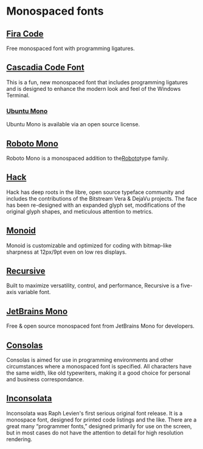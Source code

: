 # Monospaced fonts

## [Fira Code](https://github.com/tonsky/FiraCode)

Free monospaced font with programming ligatures.

## [Cascadia Code Font](https://github.com/microsoft/cascadia-code)

This is a fun, new monospaced font that includes programming ligatures and is designed to enhance the modern look and feel of the Windows Terminal.

### [Ubuntu Mono](https://fonts.google.com/specimen/Ubuntu+Mono)

Ubuntu Mono is available via an open source license.

## [Roboto Mono](https://fonts.google.com/specimen/Roboto+Mono)

Roboto Mono is a monospaced addition to the[Roboto](https://github.com/googlefonts/roboto)type family.

## [Hack](https://sourcefoundry.org/hack/)

Hack has deep roots in the libre, open source typeface community and includes the contributions of the Bitstream Vera & DejaVu projects. The face has been re-designed with an expanded glyph set, modifications of the original glyph shapes, and meticulous attention to metrics.

## [Monoid](https://larsenwork.com/monoid/)

Monoid is customizable and optimized for coding with bitmap-like sharpness at 12px/9pt even on low res displays.

## [Recursive](https://www.recursive.design/)

Built to maximize versatility, control, and performance, Recursive is a five-axis variable font.

## [JetBrains Mono](https://jetbrains.com/lp/mono/)

Free & open source monospaced font from JetBrains Mono for developers.

## [Consolas](https://docs.microsoft.com/en-us/typography/font-list/consolas)

Consolas is aimed for use in programming environments and other circumstances where a monospaced font is specified. All characters have the same width, like old typewriters, making it a good choice for personal and business correspondance.

## [Inconsolata](https://fonts.google.com/specimen/Inconsolata)

Inconsolata was Raph Levien's first serious original font release. It is a monospace font, designed for printed code listings and the like. There are a great many “programmer fonts,” designed primarily for use on the screen, but in most cases do not have the attention to detail
for high resolution rendering.
